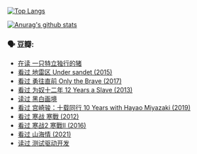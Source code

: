 [![Top Langs](https://github-readme-stats.vercel.app/api/top-langs/?username=w940853815)](https://github.com/anuraghazra/github-readme-stats)

[![Anurag's github stats](https://github-readme-stats.vercel.app/api?username=w940853815)](https://github.com/anuraghazra/github-readme-stats)

### 🗣 豆瓣:

<!-- DOUBAN-ACTIVITIES:START -->
- [在读 一只特立独行的猪](https://www.douban.com/people/136069238/status/3293822344/)
- [看过 地雷区 Under sandet‎ (2015)](https://www.douban.com/people/136069238/status/3290471057/)
- [看过 勇往直前 Only the Brave‎ (2017)](https://www.douban.com/people/136069238/status/3289044929/)
- [看过 为奴十二年 12 Years a Slave‎ (2013)](https://www.douban.com/people/136069238/status/3287780011/)
- [读过 黑白画境](https://www.douban.com/people/136069238/status/3287292915/)
- [看过 宫崎骏：十载同行 10 Years with Hayao Miyazaki‎ (2019)](https://www.douban.com/people/136069238/status/3286904675/)
- [看过 寒战 寒戰‎ (2012)](https://www.douban.com/people/136069238/status/3284394488/)
- [看过 寒战2 寒戰II‎ (2016)](https://www.douban.com/people/136069238/status/3282895150/)
- [看过 山海情‎ (2021)](https://www.douban.com/people/136069238/status/3281239004/)
- [读过 测试驱动开发](https://www.douban.com/people/136069238/status/3276082664/)
<!-- DOUBAN-ACTIVITIES:END -->
<!--
**w940853815/w940853815** is a ✨ _special_ ✨ repository because its `README.md` (this file) appears on your GitHub profile.

Here are some ideas to get you started:

- 🔭 I’m currently working on ...
- 🌱 I’m currently learning ...
- 👯 I’m looking to collaborate on ...
- 🤔 I’m looking for help with ...
- 💬 Ask me about ...
- 📫 How to reach me: ...
- 😄 Pronouns: ...
- ⚡ Fun fact: ...
-->
